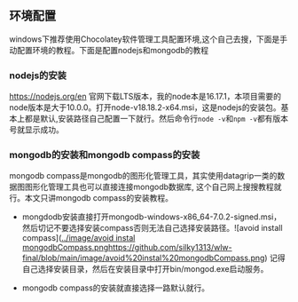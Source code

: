 ## 环境配置
windows下推荐使用Chocolatey软件管理工具配置环境,这个自己去搜，下面是手动配置环境的教程。下面是配置nodejs和mongodb的教程

### nodejs的安装
https://nodejs.org/en 官网下载LTS版本，我的node本是16.17.1，本项目需要的node版本是大于10.0.0。打开node-v18.18.2-x64.msi，这是nodejs的安装包。基本上都是默认,安装路径自己配置一下就行。然后命令行`node -v`和`npm -v`都有版本号就显示成功。

### mongodb的安装和mongodb compass的安装
mongodb compass是mongodb的图形化管理工具，其实使用datagrip一类的数据图图形化管理工具也可以直接连接mongodb数据库, 这个自己网上搜搜教程就行。本文只讲mongodb compass的安装教程。
- mongdodb安装直接打开mongodb-windows-x86_64-7.0.2-signed.msi，然后切记不要选择安装compass否则无法自己选择安装路径。![avoid install compass]([../image/avoid instal mongodbCompass.png](https://github.com/silky1313/wlw-final/blob/main/image/avoid%20instal%20mongodbCompass.png)https://github.com/silky1313/wlw-final/blob/main/image/avoid%20instal%20mongodbCompass.png)
记得自己选择安装目录，然后在安装目录中打开bin/mongod.exe启动服务。

- mongodb compass的安装就直接选择一路默认就行。
